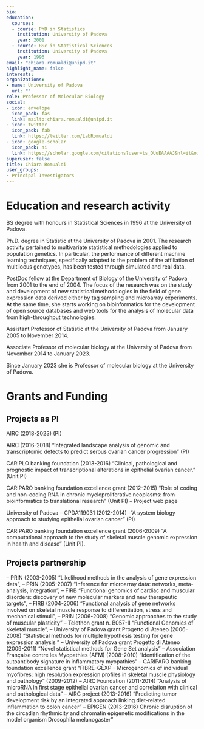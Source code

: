```yaml
---
bio: 
education:
  courses:
  - course: PhD in Statistics
    institution: University of Padova
    year: 2001
  - course: BSc in Statistical Sciences
    institution: University of Padova
    year: 1996
email: "chiara.romualdi@unipd.it"
highlight_name: false
interests:
organizations:
- name: University of Padova
  url: ""
role: Professor of Molecular Biology
social:
- icon: envelope
  icon_pack: fas
  link: mailto:chiara.romualdi@unipd.it
- icon: twitter
  icon_pack: fab
  link: https://twitter.com/LabRomualdi
- icon: google-scholar
  icon_pack: ai
  link: https://scholar.google.com/citations?user=ts_OUuEAAAAJ&hl=it&oi=ao
superuser: false
title: Chiara Romualdi
user_groups:
- Principal Investigators
---
```


# Education and research activity

BS degree with honours in Statistical Sciences in 1996 at the University of Padova.

Ph.D. degree in Statistic at the University of Padova in 2001.
The research activity pertained to multivariate statistical methodologies applied to population genetics. In particular, the performance of different machine learning techniques, specifically adapted to the problem of the affiliation of multilocus genotypes, has been tested through simulated and real data.

PostDoc fellow at the Department of Biology of the University of Padova from 2001 to the end of 2004.
The focus of the research was on the study and development of new statistical methodologies in the field of gene expression data derived either by tag sampling and microarray experiments. At the same time, she starts working on bioinformatics for the development of open source databases and web tools for the analysis of molecular data from high-throughput technologies.

Assistant Professor of Statistic at the University of Padova from January 2005 to November 2014.

Associate Professor of molecular biology at the University of Padova from November 2014 to January 2023.

Since January 2023 she is Professor of molecular biology at the University of Padova.


# Grants and Funding
## Projects as PI
AIRC (2018-2023) (PI)

AIRC (2016-2018) “Integrated landscape analysis of genomic and transcriptomic defects to predict serous ovarian cancer progression” (PI)

CARIPLO banking foundation (2013-2016) “Clinical, pathological and prognostic impact of transcriptional alterations in epithelial ovarian cancer.” (Unit PI)

CARIPARO banking foundation excellence grant (2012-2015) “Role of coding and non-coding RNA in chronic myeloproliferative neoplasms: from bioinformatics to translational research” (Unit PI) – Project web page

University of Padova – CPDA119031 (2012-2014) -“A system biology approach to studying epithelial ovarian cancer” (PI)

CARIPARO banking foundation excellence grant (2006-2009) “A computational approach to the study of skeletal muscle genomic expression in health and disease” (Unit PI).

## Projects partnership
– PRIN  (2003-2005) “Likelihood methods in the analysis of gene expression data”,
– PRIN (2005-2007) “Inference for microarray data: networks, meta-analysis, integration”,
– FIRB  “Functional genomics of cardiac and muscular disorders: discovery of new molecular markers and new therapeutic targets”,
– FIRB (2004-2006) “Functional analysis of gene networks involved on skeletal muscle response to differentiation, stress and mechanical stimuli”,
– PRIN  (2006-2008) “Genomic approaches to the study of muscular plasticity”
– Telethon grant n. B057-II “Functional Genomics of skeletal muscle”,
– University of Padova grant Progetto di Ateneo (2006-2008) “Statistical methods for multiple hypothesis testing for gene expression analysis ”
– University of Padova grant Progetto di Ateneo (2009-2011) “Novel statistical methods for Gene Set analysis”
– Association Française contre les Myopathies (AFM)  (2008-2010) “Identification of the autoantibody signature in inflammatory myopathies”
– CARIPARO banking foundation excellence grant “FIBRE-GEXP – Microgenomics of individual myofibres: high resolution expression profiles in skeletal muscle physiology and pathology” (2009-2012)
– AIRC Foundation (2011-2014) “Analysis of microRNA in first stage epithelial ovarian cancer and correlation with clinical and pathological data”
– AIRC project (2013-2016) “Predicting tumor development risk by an integrated approach linking diet-related inflammation to colon cancer”
– EPIGEN (2013-2016) Chronic disruption of the circadian rhythmicity and chromatin epigenetic modifications in the model organism Drosophila melanogaster”


